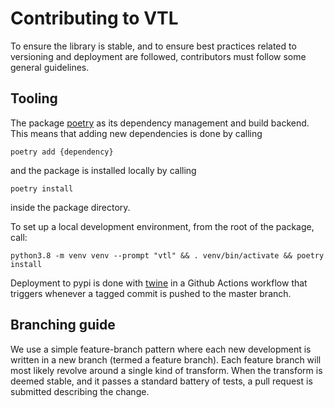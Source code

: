 
# Contributing to VTL

To ensure the library is stable, and to ensure best practices related to
versioning and deployment are followed, contributors must follow some general
guidelines.

## Tooling

The package [poetry](https://python-poetry.org/) as its dependency management and build backend.
This means that adding new dependencies is done by calling 
``` 
poetry add {dependency} 
``` 
and the package is installed locally by calling 
``` 
poetry install 
```
inside the package directory.

To set up a local development environment, from the root of the package, call:
```
python3.8 -m venv venv --prompt "vtl" && . venv/bin/activate && poetry install
```

Deployment to pypi is done with [twine](https://pypi.org/project/twine/) in a
Github Actions workflow that triggers whenever a tagged commit is pushed to the
master branch.

## Branching guide

We use a simple feature-branch pattern where each new development is written in
a new branch (termed a feature branch). Each feature branch will most likely
revolve around a single kind of transform. When the transform is deemed stable,
and it passes a standard battery of tests, a pull request is submitted
describing the change.
